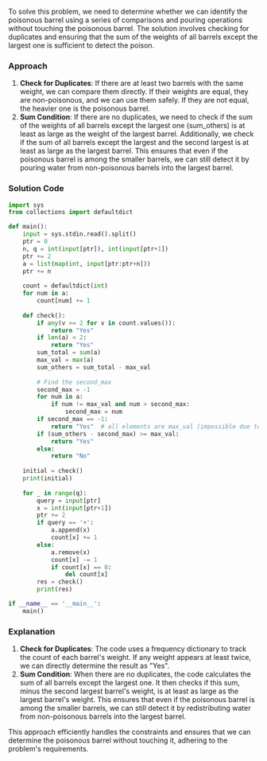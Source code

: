 To solve this problem, we need to determine whether we can identify the poisonous barrel using a series of comparisons and pouring operations without touching the poisonous barrel. The solution involves checking for duplicates and ensuring that the sum of the weights of all barrels except the largest one is sufficient to detect the poison.

### Approach
1. **Check for Duplicates**: If there are at least two barrels with the same weight, we can compare them directly. If their weights are equal, they are non-poisonous, and we can use them safely. If they are not equal, the heavier one is the poisonous barrel.
2. **Sum Condition**: If there are no duplicates, we need to check if the sum of the weights of all barrels except the largest one (sum_others) is at least as large as the weight of the largest barrel. Additionally, we check if the sum of all barrels except the largest and the second largest is at least as large as the largest barrel. This ensures that even if the poisonous barrel is among the smaller barrels, we can still detect it by pouring water from non-poisonous barrels into the largest barrel.

### Solution Code
```python
import sys
from collections import defaultdict

def main():
    input = sys.stdin.read().split()
    ptr = 0
    n, q = int(input[ptr]), int(input[ptr+1])
    ptr += 2
    a = list(map(int, input[ptr:ptr+n]))
    ptr += n
    
    count = defaultdict(int)
    for num in a:
        count[num] += 1
    
    def check():
        if any(v >= 2 for v in count.values()):
            return "Yes"
        if len(a) < 2:
            return "Yes"
        sum_total = sum(a)
        max_val = max(a)
        sum_others = sum_total - max_val
        
        # Find the second_max
        second_max = -1
        for num in a:
            if num != max_val and num > second_max:
                second_max = num
        if second_max == -1:
            return "Yes"  # all elements are max_val (impossible due to no duplicates)
        if (sum_others - second_max) >= max_val:
            return "Yes"
        else:
            return "No"
    
    initial = check()
    print(initial)
    
    for _ in range(q):
        query = input[ptr]
        x = int(input[ptr+1])
        ptr += 2
        if query == '+':
            a.append(x)
            count[x] += 1
        else:
            a.remove(x)
            count[x] -= 1
            if count[x] == 0:
                del count[x]
        res = check()
        print(res)

if __name__ == '__main__':
    main()
```

### Explanation
1. **Check for Duplicates**: The code uses a frequency dictionary to track the count of each barrel's weight. If any weight appears at least twice, we can directly determine the result as "Yes".
2. **Sum Condition**: When there are no duplicates, the code calculates the sum of all barrels except the largest one. It then checks if this sum, minus the second largest barrel's weight, is at least as large as the largest barrel's weight. This ensures that even if the poisonous barrel is among the smaller barrels, we can still detect it by redistributing water from non-poisonous barrels into the largest barrel.

This approach efficiently handles the constraints and ensures that we can determine the poisonous barrel without touching it, adhering to the problem's requirements.